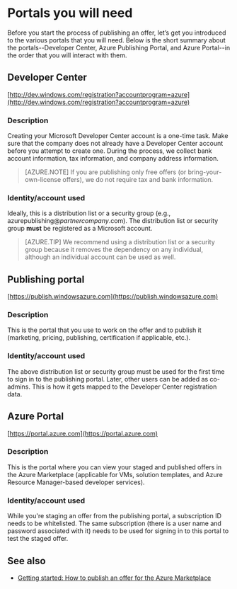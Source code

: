 <properties
   pageTitle="Overview of the various portals needed to create an offer for the Marketplace | Microsoft Azure"
   description="Overview of the various portals needed to create an offer for the Marketplace"
   services="marketplace-publishing"
   documentationCenter=""
   authors="HannibalSII"
   manager="hascipio"
   editor=""/>

<tags
   ms.service="marketplace"
   ms.devlang="na"
   ms.topic="article"
   ms.tgt_pltfrm="na"
   ms.workload="na"
   ms.date="07/27/2016"
   ms.author="hascipio" />


# <a name="portals-you-will-need"></a>Portals you will need
Before you start the process of publishing an offer, let’s get you introduced to the various portals that you will need. Below is the short summary about the portals--Developer Center, Azure Publishing Portal, and Azure Portal--in the order that you will interact with them.                                                                            
## <a name="developer-center"></a>Developer Center
[http://dev.windows.com/registration?accountprogram=azure](http://dev.windows.com/registration?accountprogram=azure)
### <a name="description"></a>Description
Creating your Microsoft Developer Center account is a one-time task. Make sure that the company does not already have a Developer Center account before you attempt to create one. During the process, we collect bank account information, tax information, and company address information.

> [AZURE.NOTE] If you are publishing only free offers (or bring-your-own-license offers), we do not require tax and bank information.

### <a name="identityaccount-used"></a>Identity/account used
Ideally, this is a distribution list or a security group (e.g., azurepublishing@*partnercompany*.com). The distribution list or security group **must** be registered as a Microsoft account.

> [AZURE.TIP] We recommend using a distribution list or a security group because it removes the dependency on any individual, although an individual account can be used as well.

## <a name="publishing-portal"></a>Publishing portal
[https://publish.windowsazure.com](https://publish.windowsazure.com)

### <a name="description"></a>Description
This is the portal that you use to work on the offer and to publish it (marketing, pricing, publishing, certification if applicable, etc.).

### <a name="identityaccount-used"></a>Identity/account used
The above distribution list or security group must be used for the first time to sign in to the publishing portal. Later, other users can be added as co-admins. This is how it gets mapped to the Developer Center registration data.

## <a name="azure-portal"></a>Azure Portal
[https://portal.azure.com](https://portal.azure.com)
### <a name="description"></a>Description
This is the portal where you can view your staged and published offers in the Azure Marketplace (applicable for VMs, solution templates, and Azure Resource Manager-based developer services).
### <a name="identityaccount-used"></a>Identity/account used
While you're staging an offer from the publishing portal, a subscription ID needs to be whitelisted. The same subscription (there is a user name and password associated with it) needs to be used for signing in to this portal to test the staged offer.

## <a name="see-also"></a>See also
- [Getting started: How to publish an offer for the Azure Marketplace](marketplace-publishing-getting-started.md)
